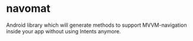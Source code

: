 # navomat
Android library which will generate methods to support MVVM-navigation inside your app without using Intents anymore.
